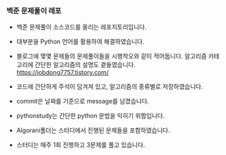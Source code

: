 ### 백준 문제풀이 레포




+ 백준 문제풀이 소스코드를 올리는 레포지토리입니다.


+ 대부분을 Python 언어를 활용하여 해결하였습니다.

+ 블로그에 몇몇 문제들의 문제풀이들을 시행착오와 같이 적어둡니다. 알고리즘 카테고리에 간단한 알고리즘의 설명도 곁들였습니다.
https://jobdong7757.tistory.com/

+ 코드에 간단하게 주석이 담겨져 있고, 알고리즘의 종류별로 저장하였습니다.

+ commit은 날짜를 기준으로 message를 남겼습니다.

+ pythonstudy는 간단한 python 문법을 익히기 위함입니다.

+ Algorani폴더는 스터디에서 진행된 문제들을 포함하였습니다.
+ 스터디는 매주 1회 진행하고 3문제를 풀고 있습니다.
